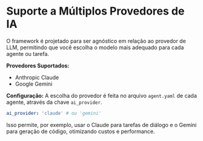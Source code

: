 # Suporte a Múltiplos Provedores de IA

O framework é projetado para ser agnóstico em relação ao provedor de LLM, permitindo que você escolha o modelo mais adequado para cada agente ou tarefa.

**Provedores Suportados:**
- Anthropic Claude
- Google Gemini

**Configuração:**
A escolha do provedor é feita no arquivo `agent.yaml` de cada agente, através da chave `ai_provider`.

```yaml
ai_provider: 'claude' # ou 'gemini'
```

Isso permite, por exemplo, usar o Claude para tarefas de diálogo e o Gemini para geração de código, otimizando custos e performance.
